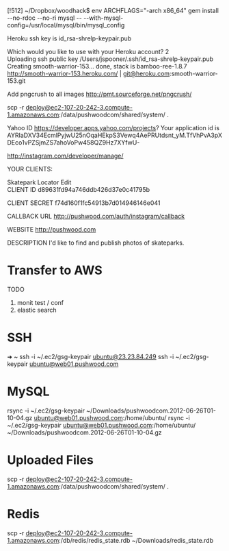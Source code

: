 [!512] ~/Dropbox/woodhack$ env ARCHFLAGS="-arch x86_64" gem install --no-rdoc --no-ri mysql -- --with-mysql-config=/usr/local/mysql/bin/mysql_config


Heroku
ssh key is id_rsa-shrelp-keypair.pub


Which would you like to use with your Heroku account? 2  
Uploading ssh public key /Users/jspooner/.ssh/id_rsa-shrelp-keypair.pub
Creating smooth-warrior-153... done, stack is bamboo-ree-1.8.7
http://smooth-warrior-153.heroku.com/ | git@heroku.com:smooth-warrior-153.git


Add pngcrush to all images
http://pmt.sourceforge.net/pngcrush/



scp -r deploy@ec2-107-20-242-3.compute-1.amazonaws.com:/data/pushwoodcom/shared/system/ .






Yahoo ID
https://developer.apps.yahoo.com/projects?
Your application id is AYRIaDXV34EcmlPyjwU25nOqaHEkpS3Vewq4AePRUtdsnt_yM.TfVhPvA3pXDEco1vPZSjmZS7ahoVoPw458QZ9Hz7XYfwU-


http://instagram.com/developer/manage/

YOUR CLIENTS:

Skatepark Locator
Edit  
CLIENT ID
d89631fd94a746ddb426d37e0c41795b

CLIENT SECRET
f74d160f1fc54913b7d014946146e041

CALLBACK URL
http://pushwood.com/auth/instagram/callback

WEBSITE
http://pushwood.com

DESCRIPTION
I'd like to find and publish photos of skateparks.


Transfer to AWS
================

TODO

1. monit test / conf
2. elastic search

SSH
===
➜  ~  ssh -i ~/.ec2/gsg-keypair ubuntu@23.23.84.249
ssh -i ~/.ec2/gsg-keypair ubuntu@web01.pushwood.com

MySQL
=====
rsync -i ~/.ec2/gsg-keypair ~/Downloads/pushwoodcom.2012-06-26T01-10-04.gz  ubuntu@web01.pushwood.com:/home/ubuntu/
rsync -i ~/.ec2/gsg-keypair ubuntu@web01.pushwood.com:/home/ubuntu/ ~/Downloads/pushwoodcom.2012-06-26T01-10-04.gz


Uploaded Files
=====
scp -r deploy@ec2-107-20-242-3.compute-1.amazonaws.com:/data/pushwoodcom/shared/system/ .

Redis
=====
scp -r deploy@ec2-107-20-242-3.compute-1.amazonaws.com:/db/redis/redis_state.rdb ~/Downloads/redis_state.rdb
















